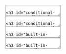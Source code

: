 <!-- Condition Types 1 -->
<section data-markdown>
<textarea data-template>

# Conditional Types

</textarea>
</section>

<!-- Condition Types 1 -->
<section data-markdown>
<textarea data-template>

### Conditional Types

Allows you to create an expression that evaluates a type at compile time

```typescript
type IsString<T> = T extends string ? "yes" : "no"

function isString<T>(value: T):  IsString<T>;

let a = isString("abc");
// let a: "yes"

let b = isString(123);
// let a: "no"
```

</textarea>
</section>

<!-- Condition Types 2 -->
<section data-markdown>
<textarea data-template>

### Built in types

TypeScript comes with a bunch of built in helper types

```typescript
type Fn = (...args: any) => any;

// Get the paramters of a function
type Parameters<T extends Fn> = 
    T extends (...args: infer P) => any ? P : never;

// Get the return type of a function
type ReturnType<T extends Fn> = 
    T extends (...args: any) => infer R ? R : any;
```

</textarea>
</section>

<!-- Condition Types 3 -->
<section data-markdown>
<textarea data-template>

### Built in types

```typescript
// Requires you to pass the correct types
function f1<T extends Fn>(fn: T, ...parameters: Parameters<T>);
// Requires you pass value with the same type as return value
function f2<T extends Fn>(fn: T, returnVal: ReturnType<T>);

const callback1 = (a: number, b: string) => a + b.toString();
// const callback2: (a: number, b: string) => string
const callback2 = (d: Date) => d.getTime();
// const callback2: (a: Date) => number

f1(callback1, 42, "abc");
f1(callback2, new Date());
f1(callback1, "abc", 42);
// Error: Argument of type '"abc"' is not assignable to parameter 
// of type 'number'

f2(callback, "xyz");
f2(callback, 92);
// Error: Argument of type '92' is not assignable to parameter
// of type 'string'
```

</textarea>
</section>
